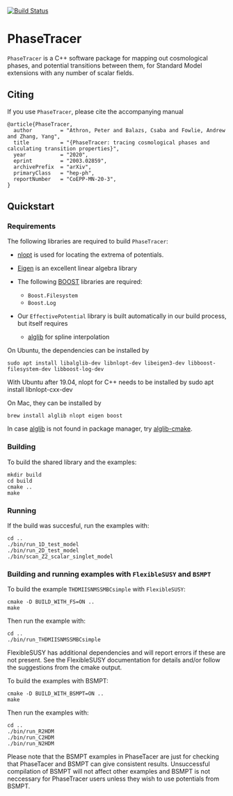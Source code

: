 [![Build Status](https://travis-ci.org/PhaseTracer/PhaseTracer.svg?branch=master)](https://travis-ci.org/PhaseTracer/PhaseTracer)

# PhaseTracer

`PhaseTracer` is a C++ software package for mapping out cosmological phases, and potential transitions between them, for Standard Model extensions with any number of scalar fields.

## Citing

If you use `PhaseTracer`, please cite the accompanying manual

    @article{PhaseTracer,
      author         = "Athron, Peter and Balazs, Csaba and Fowlie, Andrew and Zhang, Yang",
      title          = "{PhaseTracer: tracing cosmological phases and calculating transition properties}",
      year           = "2020",
      eprint         = "2003.02859",
      archivePrefix  = "arXiv",
      primaryClass   = "hep-ph",
      reportNumber   = "CoEPP-MN-20-3",
    }
    

## Quickstart

### Requirements

The following libraries are required to build `PhaseTracer`:

* [nlopt](http://ab-initio.mit.edu/wiki/index.php/NLopt/)  is used for locating the extrema of potentials.
* [Eigen](https://eigen.tuxfamily.org) is an excellent linear algebra library
* The following [BOOST](http://www.boost.org/) libraries are required:

  * `Boost.Filesystem`
  * `Boost.Log`

* Our `EffectivePotential` library is built automatically in our build process, but itself requires

  * [alglib](http://www.alglib.net/) for spline interpolation

On Ubuntu, the dependencies can be installed by

    sudo apt install libalglib-dev libnlopt-dev libeigen3-dev libboost-filesystem-dev libboost-log-dev

With Ubuntu after 19.04, nlopt for C++ needs to be installed by
    sudo apt install libnlopt-cxx-dev
    
On Mac, they can be installed by
    
    brew install alglib nlopt eigen boost

In case [alglib](http://www.alglib.net/) is not found in package manager, try [alglib-cmake](https://github.com/S-Dafarra/alglib-cmake).

### Building

To build the shared library and the examples:

    mkdir build
    cd build
    cmake ..
    make

### Running

If the build was succesful, run the examples with:

    cd ..
    ./bin/run_1D_test_model
    ./bin/run_2D_test_model
    ./bin/scan_Z2_scalar_singlet_model

### Building and running examples with `FlexibleSUSY` and `BSMPT`

To build the example `THDMIISNMSSMBCsimple` with `FlexibleSUSY`:

    cmake -D BUILD_WITH_FS=ON ..
    make

Then run the example with:

    cd ..
    ./bin/run_THDMIISNMSSMBCsimple

FlexibleSUSY has additional dependencies and will report errors if
these are not present. See the FlexibleSUSY documentation for details
and/or follow the suggestions from the cmake output.

To build the examples with BSMPT:

    cmake -D BUILD_WITH_BSMPT=ON ..
    make

Then run the examples with:

    cd ..
    ./bin/run_R2HDM
    ./bin/run_C2HDM
    ./bin/run_N2HDM

Please note that the BSMPT examples in PhaseTacer are just for checking that PhaseTacer and BSMPT can give consistent results.  Unsuccessful compilation of BSMPT will not affect other examples and BSMPT is not neccessary for PhaseTracer users unless they wish to use potentials from BSMPT.

